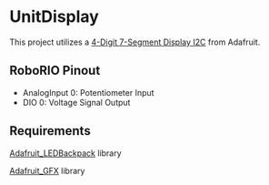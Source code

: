 # UnitDisplay
This project utilizes a [4-Digit 7-Segment Display I2C](https://www.adafruit.com/product/880) from Adafruit.

## RoboRIO Pinout
* AnalogInput 0: Potentiometer Input
* DIO 0: Voltage Signal Output


## Requirements
[Adafruit_LEDBackpack](https://github.com/adafruit/Adafruit-LED-Backpack-Library) library 

[Adafruit_GFX](https://github.com/adafruit/Adafruit-GFX-Library) library 

